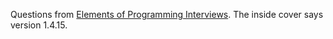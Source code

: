 Questions from [Elements of Programming Interviews](http://www.amazon.com/Elements-Programming-Interviews-Insiders-Guide/dp/1479274836).
The inside cover says version 1.4.15.

